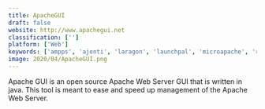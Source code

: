 ```yaml
---
title: ApacheGUI
draft: false 
website: http://www.apachegui.net
classification: ['']
platform: ['Web']
keywords: ['ampps', 'ajenti', 'laragon', 'launchpal', 'microapache', 'react_native', 'vesta_control_panel', 'virtualmin', 'wampserver', 'webmin', 'xampp', 'zpanel', 'mongrel']
image: 2020/04/ApacheGUI.png
---
```

Apache GUI is an open source Apache Web Server GUI that is written in java. This tool is meant to ease and speed up management of the Apache Web Server.